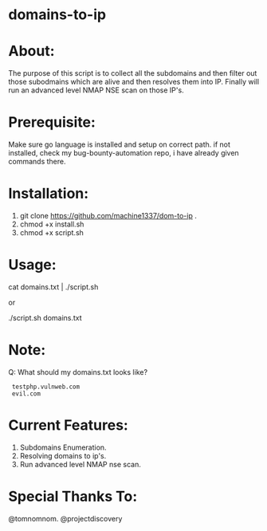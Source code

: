 # domains-to-ip

# About:
The purpose of this script is to collect  all the subdomains and then filter out those subodmains which are alive and then resolves them into IP. 
Finally will run an advanced level NMAP NSE scan on those IP's.

# Prerequisite:
Make sure go language is installed and setup on correct path.
if not installed, check my bug-bounty-automation repo, i have already given commands there.

# Installation:
1. git clone https://github.com/machine1337/dom-to-ip  .
2. chmod +x install.sh
3. chmod +x script.sh

# Usage:
cat domains.txt | ./script.sh

or

./script.sh domains.txt

# Note:
Q: What should my domains.txt looks like?

     testphp.vulnweb.com
     evil.com
     
# Current Features:
 1. Subdomains Enumeration.
 2. Resolving domains to ip's.
 3. Run advanced level NMAP nse scan.
 
# Special Thanks To:
  @tomnomnom.
  @projectdiscovery
